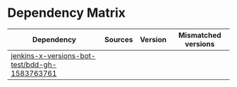 # Dependency Matrix

Dependency | Sources | Version | Mismatched versions
---------- | ------- | ------- | -------------------
[jenkins-x-versions-bot-test/bdd-gh-1583763761](https://github.com/jenkins-x-versions-bot-test/bdd-gh-1583763761.git) |  | []() | 
